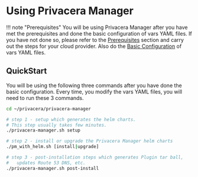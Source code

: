 # Using Privacera Manager

!!! note "Prerequisites"
    You will be using Privacera Manager after you have met the prerequisites and done the basic
    configuration of vars YAML files. If you have not done so,
    please refer to the [Prerequisites](prerequisites/index.md) section and carry out the steps for your
    cloud provider. Also do the [Basic Configuration](basic-configuration.md) of vars YAML files. 

## QuickStart
You will be using the following three commands after you have done the 
basic configuration. Every time, you modify the vars YAML files, you will need to run these 3 commands.

```bash
cd ~/privacera/privacera-manager

# step 1 - setup which generates the helm charts. 
# This step usually takes few minutes.
./privacera-manager.sh setup

# step 2 - install or upgrade the Privacera Manager helm charts
./pm_with_helm.sh [install|upgrade]

# step 3 - post-installation steps which generates Plugin tar ball, 
#   updates Route 53 DNS, etc.
./privacera-manager.sh post-install
```

